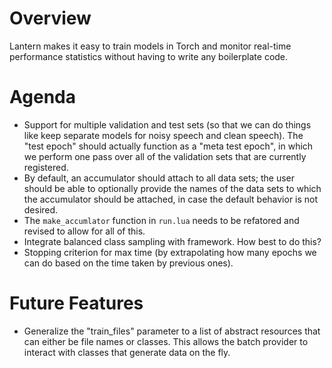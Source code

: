# Overview

Lantern makes it easy to train models in Torch and monitor real-time performance
statistics without having to write any boilerplate code.

# Agenda

- Support for multiple validation and test sets (so that we can do things like keep separate models
  for noisy speech and clean speech). The "test epoch" should actually function as a "meta test
  epoch", in which we perform one pass over all of the validation sets that are currently
  registered.
- By default, an accumulator should attach to all data sets; the user should be able to optionally
  provide the names of the data sets to which the accumulator should be attached, in case the
  default behavior is not desired.
- The `make_accumlator` function in `run.lua` needs to be refatored and revised to allow for all of
  this.
- Integrate balanced class sampling with framework. How best to do this?
- Stopping criterion for max time (by extrapolating how many epochs we can do based on the time
  taken by previous ones).

# Future Features

- Generalize the "train_files" parameter to a list of abstract resources that can either be file
  names or classes. This allows the batch provider to interact with classes that generate data on
  the fly.

